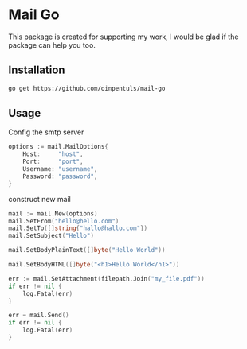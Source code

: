 # Mail Go

This package is created for supporting my work, I would be glad if the package can help you too.


## Installation
```sh
go get https://github.com/oinpentuls/mail-go
```

## Usage

Config the smtp server
```go
options := mail.MailOptions{
    Host:     "host",
    Port:     "port",
    Username: "username",
    Password: "password",
}
```

construct new mail
```go
mail := mail.New(options)
mail.SetFrom("hello@hello.com")
mail.SetTo([]string{"hallo@hallo.com"})
mail.SetSubject("Hello")

mail.SetBodyPlainText([]byte("Hello World"))

mail.SetBodyHTML([]byte("<h1>Hello World</h1>"))

err := mail.SetAttachment(filepath.Join("my_file.pdf"))
if err != nil {
    log.Fatal(err)
}

err = mail.Send()
if err != nil {
    log.Fatal(err)
}
```